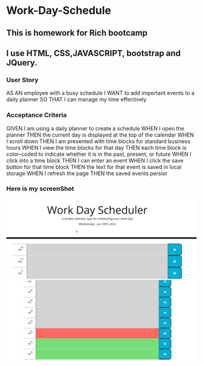 # Work-Day-Schedule

## This is homework for Rich bootcamp 
## I use HTML, CSS,JAVASCRIPT, bootstrap and JQuery.

### User Story
AS AN employee with a busy schedule
I WANT to add important events to a daily planner
SO THAT I can manage my time effectively

### Acceptance Criteria
GIVEN I am using a daily planner to create a schedule
WHEN I open the planner
THEN the current day is displayed at the top of the calendar
WHEN I scroll down
THEN I am presented with time blocks for standard business hours
WHEN I view the time blocks for that day
THEN each time block is color-coded to indicate whether it is in the past, present, or future
WHEN I click into a time block
THEN I can enter an event
WHEN I click the save button for that time block
THEN the text for that event is saved in local storage
WHEN I refresh the page
THEN the saved events persist

### Here is my screenShot 
![screenshot](./assest/photo/screenshot.jpg.png)
![screenshot](./assest/photo/screenshot.jpg%20(2).png)

